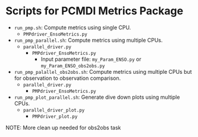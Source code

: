 # Scripts for PCMDI Metrics Package

- `run_pmp.sh`: Compute metrics using single CPU.
  - `PMPdriver_EnsoMetrics.py`
- `run_pmp_parallel.sh`: Compute metrics using multiple CPUs.
  - `parallel_driver.py`
    - `PMPdriver_EnsoMetrics.py`
      - Input parameter file: `my_Param_ENSO.py` or `my_Param_ENSO_obs2obs.py`
- `run_pmp_palallel_obs2obs.sh`: Compute metrics using multiple CPUs but for observation to observation comparison.
  - `parallel_driver.py`
    - `PMPdriver_EnsoMetrics.py`
- `run_pmp_plot_parallel.sh`: Generate dive down plots using multiple CPUs.
  - `parallel_driver_plot.py`
    - `PMPdriver_plot.py`

NOTE: More clean up needed for obs2obs task
